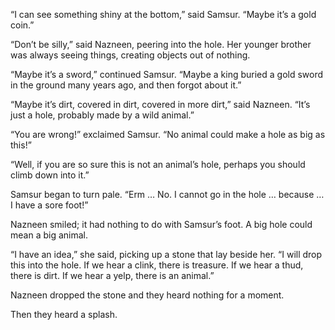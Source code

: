 “I can see something shiny at the bottom,” said Samsur. “Maybe it’s a gold coin.”

“Don’t be silly,” said Nazneen, peering into the hole. Her younger brother was always seeing things, creating objects out of nothing.

“Maybe it’s a sword,” continued Samsur. “Maybe a king buried a gold sword in the ground many years ago, and then forgot about it.”

“Maybe it’s dirt, covered in dirt, covered in more dirt,” said Nazneen. “It’s just a hole, probably made by a wild animal.”

“You are wrong!” exclaimed Samsur. “No animal could make a hole as big as this!”

“Well, if you are so sure this is not an animal’s hole, perhaps you should climb down into it.”

Samsur began to turn pale. “Erm … No. I cannot go in the hole … because … I have a sore foot!”

Nazneen smiled; it had nothing to do with Samsur’s foot. A big hole could mean a big animal.

“I have an idea,” she said, picking up a stone that lay beside her. “I will drop this into the hole. If we hear a clink, there is treasure. If we hear a thud, there is dirt. If we hear a yelp, there is an animal.”

Nazneen dropped the stone and they heard nothing for a moment.

Then they heard a splash.